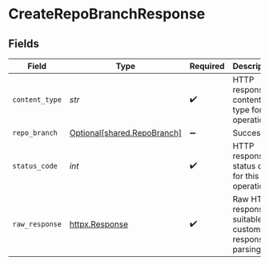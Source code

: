 # CreateRepoBranchResponse


## Fields

| Field                                                            | Type                                                             | Required                                                         | Description                                                      |
| ---------------------------------------------------------------- | ---------------------------------------------------------------- | ---------------------------------------------------------------- | ---------------------------------------------------------------- |
| `content_type`                                                   | *str*                                                            | :heavy_check_mark:                                               | HTTP response content type for this operation                    |
| `repo_branch`                                                    | [Optional[shared.RepoBranch]](../../models/shared/repobranch.md) | :heavy_minus_sign:                                               | Successful                                                       |
| `status_code`                                                    | *int*                                                            | :heavy_check_mark:                                               | HTTP response status code for this operation                     |
| `raw_response`                                                   | [httpx.Response](https://www.python-httpx.org/api/#response)     | :heavy_check_mark:                                               | Raw HTTP response; suitable for custom response parsing          |